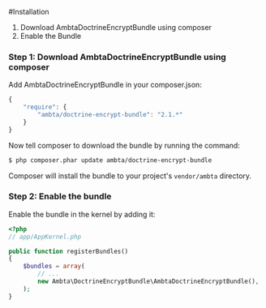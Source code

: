 #Installation

1. Download AmbtaDoctrineEncryptBundle using composer
2. Enable the Bundle

### Step 1: Download AmbtaDoctrineEncryptBundle using composer

Add AmbtaDoctrineEncryptBundle in your composer.json:

```js
{
    "require": {
        "ambta/doctrine-encrypt-bundle": "2.1.*"
    }
}
```

Now tell composer to download the bundle by running the command:

``` bash
$ php composer.phar update ambta/doctrine-encrypt-bundle
```

Composer will install the bundle to your project's `vendor/ambta` directory.

### Step 2: Enable the bundle

Enable the bundle in the kernel by adding it:

``` php
<?php
// app/AppKernel.php

public function registerBundles()
{
    $bundles = array(
        // ...
        new Ambta\DoctrineEncryptBundle\AmbtaDoctrineEncryptBundle(),
    );
}
```